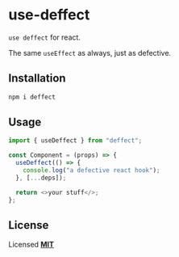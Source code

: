 # use-deffect

`use deffect` for react.

The same `useEffect` as always, just as defective.

## Installation

```bash
npm i deffect
```

## Usage

```js
import { useDeffect } from "deffect";

const Component = (props) => {
  useDeffect(() => {
    console.log("a defective react hook");
  }, [...deps]);

  return <>your stuff</>;
};
```

## License

Licensed **[MIT](https://github.com/diegoulloao/use-deffect/blob/main/LICENSE)**

